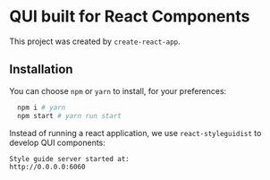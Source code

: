 # QUI built for React Components

This project was created by `create-react-app`.

## Installation

You can choose `npm` or `yarn` to install, for your preferences:

```sh
  npm i # yarn
  npm start # yarn run start
```

Instead of running a react application, we use `react-styleguidist` to develop QUI components:

```sh
Style guide server started at:
http://0.0.0.0:6060
```
